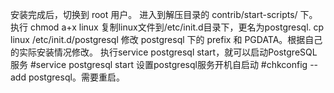 安装完成后，切换到 root 用户。 进入到解压目录的 contrib/start-scripts/ 下。
执行 chmod a+x linux
复制linux文件到/etc/init.d目录下，更名为postgresql. cp linux /etc/init.d/postgresql
修改 postgresql 下的 prefix 和 PGDATA。根据自己的实际安装情况修改。
执行service postgresql start，就可以启动PostgreSQL服务  #service postgresql start
设置postgresql服务开机自启动   #chkconfig --add postgresql。需要重启。
